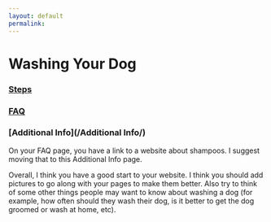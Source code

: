 ```yaml
---
layout: default
permalink:
---
```

# Washing Your Dog

### [Steps](/steps/)

### [FAQ](/faq/)

### [Additional Info](/Additional Info/)

On your FAQ page, you have a link to a website about shampoos. I suggest moving that to this Additional Info page.

Overall, I think you have a good start to your website. I think you should add pictures to go along with your pages to make them better. Also try to think of some other things people may want to know about washing a dog (for example, how often should they wash their dog, is it better to get the dog groomed or wash at home, etc).

